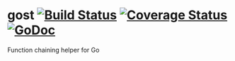# gost [![Build Status](https://drone.io/github.com/gfjalar/gost/status.png)](https://drone.io/github.com/gfjalar/gost/latest) [![Coverage Status](https://coveralls.io/repos/gfjalar/gost/badge.svg?branch=master)](https://coveralls.io/r/gfjalar/gost?branch=master) [![GoDoc](http://godoc.org/github.com/gfjalar/gost?status.png)](http://godoc.org/github.com/piotrgalar/gost)

Function chaining helper for Go
